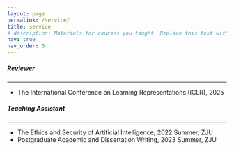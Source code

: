 ```yaml
---
layout: page
permalink: /service/
title: service
# description: Materials for courses you taught. Replace this text with your description.
nav: true
nav_order: 6
---
```

<!-- 
For now, this page is assumed to be a static description of your courses. You can convert it to a collection similar to `_projects/` so that you can have a dedicated page for each course.

Organize your courses by years, topics, or universities, however you like! -->

<h5>Reviewer</h5>
<hr>
<ul>
    <li>The International Conference on Learning Representations (ICLR), 2025</li>
</ul>

<h5>Teaching Assistant</h5>
<hr>
<ul>
    <li>The Ethics and Security of Artificial Intelligence, 2022 Summer, ZJU</li>
    <li>Postgraduate Academic and Dissertation Writing, 2023 Summer, ZJU</li>
</ul>